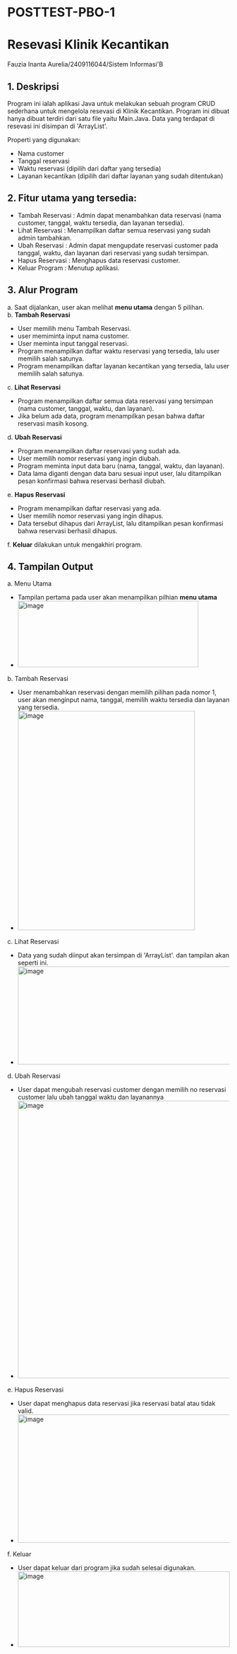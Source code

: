 # POSTTEST-PBO-1 
# Resevasi Klinik Kecantikan
Fauzia Inanta Aurelia/2409116044/Sistem Informasi'B


## 1. Deskripsi
Program ini ialah aplikasi Java untuk melakukan sebuah program CRUD sederhana untuk mengelola resevasi di Klinik Kecantikan. Program ini dibuat hanya dibuat terdiri dari satu file yaitu Main.Java. Data yang terdapat di resevasi ini disimpan di 'ArrayList'. 

Properti yang digunakan:
- Nama customer
- Tanggal reservasi
- Waktu reservasi (dipilih dari daftar yang tersedia)
- Layanan kecantikan (dipilih dari daftar layanan yang sudah ditentukan)

## 2. Fitur utama yang tersedia:
- Tambah Reservasi : Admin dapat menambahkan data reservasi (nama customer, tanggal, waktu tersedia, dan layanan tersedia).
- Lihat Reservasi  : Menampilkan daftar semua reservasi yang sudah admin tambahkan.
- Ubah Reservasi   : Admin dapat mengupdate reservasi customer pada tanggal, waktu, dan layanan dari reservasi yang sudah tersimpan.
- Hapus Reservasi  : Menghapus data reservasi customer.
- Keluar Program   : Menutup aplikasi.

## 3. Alur Program
a. Saat dijalankan, user akan melihat **menu utama** dengan 5 pilihan.  
b. **Tambah Reservasi**  
   - User memilih menu Tambah Reservasi.
   - user memiminta input nama customer.
   - User meminta input tanggal reservasi.
   - Program menampilkan daftar waktu reservasi yang tersedia, lalu user memilih salah satunya.
   - Program menampilkan daftar layanan kecantikan yang tersedia, lalu user memilih salah satunya.

c. **Lihat Reservasi** 
   - Program menampilkan daftar semua data reservasi yang tersimpan (nama customer, tanggal, waktu, dan layanan).
   - Jika belum ada data, program menampilkan pesan bahwa daftar reservasi masih kosong.
     
d. **Ubah Reservasi** 
   - Program menampilkan daftar reservasi yang sudah ada.
   - User memilih nomor reservasi yang ingin diubah.
   - Program meminta input data baru (nama, tanggal, waktu, dan layanan).
   - Data lama diganti dengan data baru sesuai input user, lalu ditampilkan pesan konfirmasi bahwa reservasi berhasil diubah.
     
e. **Hapus Reservasi**
   - Program menampilkan daftar reservasi yang ada.
   - User memilih nomor reservasi yang ingin dihapus.
   - Data tersebut dihapus dari ArrayList, lalu ditampilkan pesan konfirmasi bahwa reservasi berhasil dihapus.
     
f. **Keluar** dilakukan untuk mengakhiri program.

## 4. Tampilan Output
a. Menu Utama
   - Tampilan pertama pada user akan menampilkan pilhian **menu utama**
- <img width="409" height="150" alt="image" src="https://github.com/user-attachments/assets/3e514084-d1e8-45b0-b40f-4f95b0287383" />

b. Tambah Reservasi
   - User menambahkan reservasi dengan memilih pilihan pada nomor 1, user akan menginput nama, tanggal, memilih waktu tersedia dan layanan yang tersedia.
- <img width="401" height="496" alt="image" src="https://github.com/user-attachments/assets/2774c743-27b3-496b-b86f-e73849c597f6" />

c. Lihat Reservasi
   - Data yang sudah diinput akan tersimpan di 'ArrayList'. dan tampilan akan seperti ini.
   - <img width="710" height="222" alt="image" src="https://github.com/user-attachments/assets/81b25a0d-6413-4ca8-babe-549ee5a4afd4" />

d. Ubah Reservasi
   - User dapat mengubah reservasi customer dengan memilih no reservasi customer lalu ubah tanggal waktu dan layanannya
   - <img width="770" height="628" alt="image" src="https://github.com/user-attachments/assets/4a348686-f2d6-4843-abe8-1a2decd267b3" />

e. Hapus Reservasi
   - User dapat menghapus data reservasi jika reservasi batal atau tidak valid.
   - <img width="765" height="290" alt="image" src="https://github.com/user-attachments/assets/7d168076-b562-4e40-9272-d8b222939886" />

f. Keluar
   - User dapat keluar dari program jika sudah selesai digunakan.
   - <img width="480" height="171" alt="image" src="https://github.com/user-attachments/assets/10684c01-2a6f-4762-9a03-8afbeb8c914d" />







 


